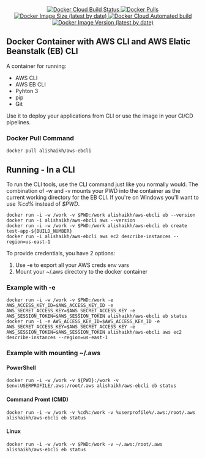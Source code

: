 <p align="center">  
<a href="https://hub.docker.com/r/alishaikh/aws-ebcli"><img alt="Docker Cloud Build Status" src="https://img.shields.io/docker/cloud/build/alishaikh/aws-ebcli?style=flat-square">
</a>
<a href="https://hub.docker.com/r/alishaikh/aws-ebcli"><img alt="Docker Pulls" src="https://img.shields.io/docker/pulls/alishaikh/aws-ebcli?style=flat-square"></a>
<a href="https://hub.docker.com/r/alishaikh/aws-ebcli"><img alt="Docker Image Size (latest by date)" src="https://img.shields.io/docker/image-size/alishaikh/aws-ebcli?style=flat-square">
</a>
<a href="https://hub.docker.com/r/alishaikh/aws-ebcli"><img alt="Docker Cloud Automated build" src="https://img.shields.io/docker/cloud/automated/alishaikh/aws-ebcli?style=flat-square"></a>
  <a href="https://hub.docker.com/r/alishaikh/aws-ebcli"><img alt="Docker Image Version (latest by date)" src="https://img.shields.io/docker/v/alishaikh/aws-ebcli?style=flat-square"></a>
</p>

## Docker Container with AWS CLI and AWS Elatic Beanstalk (EB) CLI
A container for running:
- AWS CLI
- AWS EB CLI
- Pyhton 3
- pip
- Git

Use it to deploy your applications from CLI or use the image in your CI/CD pipelines.

### Docker Pull Command
```docker pull alishaikh/aws-ebcli```

## Running - In a CLI

To run the CLI tools, use the CLI command just like you normally would. The combination of -w and -v mounts your PWD into the container as the current working directory for the EB CLI. If you're on Windows you'll want to use *%cd%* instead of *$PWD*.

	docker run -i -w /work -v $PWD:/work alishaikh/aws-ebcli eb --version
	docker run -i alishaikh/aws-ebcli aws --version
	docker run -i -w /work -v $PWD:/work alishaikh/aws-ebcli eb create test-app-${BUILD_NUMBER}
	docker run -i alishaikh/aws-ebcli aws ec2 describe-instances --region=us-east-1

To provide credentials, you have 2 options:

1. Use -e to export all your AWS creds env vars
2. Mount your ~/.aws directory to the docker container

### Example with -e

	docker run -i -w /work -v $PWD:/work -e AWS_ACCESS_KEY_ID=$AWS_ACCESS_KEY_ID -e AWS_SECRET_ACCESS_KEY=$AWS_SECRET_ACCESS_KEY -e AWS_SESSION_TOKEN=$AWS_SESSION_TOKEN alishaikh/aws-ebcli eb status
	docker run -i -e AWS_ACCESS_KEY_ID=$AWS_ACCESS_KEY_ID -e AWS_SECRET_ACCESS_KEY=$AWS_SECRET_ACCESS_KEY -e AWS_SESSION_TOKEN=$AWS_SESSION_TOKEN alishaikh/aws-ebcli aws ec2 describe-instances --region=us-east-1

### Example with mounting ~/.aws

#### PowerShell

`docker run -i -w /work -v ${PWD}:/work -v $env:USERPROFILE/.aws:/root/.aws alishaikh/aws-ebcli eb status`

#### Command Promt (CMD)

`docker run -i -w /work -v %cd%:/work -v %userprofile%/.aws:/root/.aws alishaikh/aws-ebcli eb status`

#### Linux

`docker run -i -w /work -v $PWD:/work -v ~/.aws:/root/.aws alishaikh/aws-ebcli eb status`
